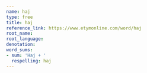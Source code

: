 ```yaml
---
name: haj
type: free
title: haj
reference_link: https://www.etymonline.com/word/haj
root_name: 
root_language: 
denotation: 
word_sums:
- sum: 'Haj + '
  respelling: haj
---
```


